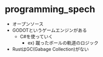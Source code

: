 # programming_spech
- オープンソース
- GODOTというゲームエンジンがある
	- C#を使っていく
		- ex) 蹴ったボールの軌道のロジック
- RustはGC(Gabage Collection)がない

